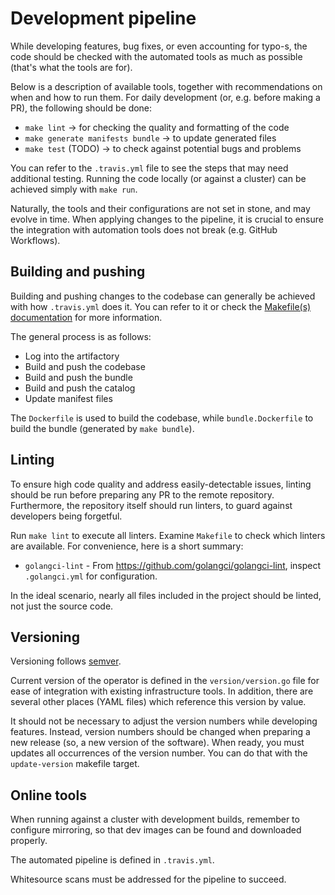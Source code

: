 # Development pipeline

While developing features, bug fixes, or even accounting for typo-s, the code should be checked with the automated tools
as much as possible (that's what the tools are for).

Below is a description of available tools, together with recommendations on when and how to run them. For daily
development (or, e.g. before making a PR), the following should be done:

- `make lint` -> for checking the quality and formatting of the code
- `make generate manifests bundle` -> to update generated files
- `make test` (TODO) -> to check against potential bugs and problems

You can refer to the `.travis.yml` file to see the steps that may need additional testing. Running the code locally
(or against a cluster) can be achieved simply with `make run`.

Naturally, the tools and their configurations are not set in stone, and may evolve in time. When applying changes to the
pipeline, it is crucial to ensure the integration with automation tools does not break (e.g. GitHub Workflows).

## Building and pushing

Building and pushing changes to the codebase can generally be achieved with how `.travis.yml` does it. You can refer to
it or check the [Makefile(s) documentation][makefile-docs] for more information.

The general process is as follows:

- Log into the artifactory
- Build and push the codebase
- Build and push the bundle
- Build and push the catalog
- Update manifest files

The `Dockerfile` is used to build the codebase, while `bundle.Dockerfile` to build the bundle (generated by
`make bundle`).

[makefile-docs]: ./makefile.md

## Linting

To ensure high code quality and address easily-detectable issues, linting should be run before preparing any PR to the
remote repository. Furthermore, the repository itself should run linters, to guard against developers being forgetful.

Run `make lint` to execute all linters. Examine `Makefile` to check which linters are available. For convenience,
here is a short summary:

- `golangci-lint` - From https://github.com/golangci/golangci-lint, inspect `.golangci.yml` for configuration.

In the ideal scenario, nearly all files included in the project should be linted, not just the source code.

## Versioning

Versioning follows [semver][semver].

Current version of the operator is defined in the `version/version.go` file for ease of integration with existing
infrastructure tools. In addition, there are several other places (YAML files) which reference this version by value.

It should not be necessary to adjust the version numbers while developing features. Instead, version numbers should be
changed when preparing a new release (so, a new version of the software). When ready, you must updates all occurrences
of the version number. You can do that with the `update-version` makefile target.

[semver]: https://semver.org/

## Online tools

When running against a cluster with development builds, remember to configure mirroring, so that dev images can be found
and downloaded properly.

The automated pipeline is defined in `.travis.yml`.

Whitesource scans must be addressed for the pipeline to succeed.
